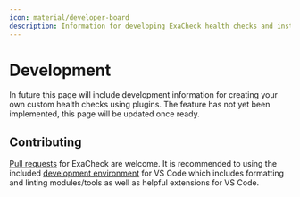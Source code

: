 ```yaml
---
icon: material/developer-board
description: Information for developing ExaCheck health checks and instructions for using the VS Code development environment.
---
```


# Development

In future this page will include development information for creating your own custom health checks using plugins. The feature has not yet been implemented, this page will be updated once ready.

## Contributing

[Pull requests][ExaCheck Pull Requests] for ExaCheck are welcome. It is recommended to using the included [development environment][ExaCheck Development Environment] for VS Code which includes formatting and linting modules/tools as well as helpful extensions for VS Code.

[ExaCheck Pull Requests]: https://github.com/exacheck/exacheck/pulls
[ExaCheck Development Environment]: environment.md
